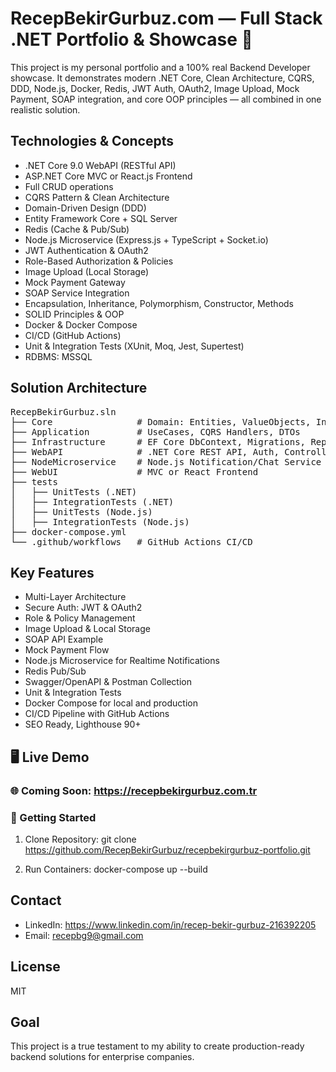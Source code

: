 # RecepBekirGurbuz.com — Full Stack .NET Portfolio & Showcase 🚀
This project is my personal portfolio and a 100% real Backend Developer showcase. It demonstrates modern .NET Core, Clean Architecture, CQRS, DDD, Node.js, Docker, Redis, JWT Auth, OAuth2, Image Upload, Mock Payment, SOAP integration, and core OOP principles — all combined in one realistic solution.

## Technologies & Concepts
- .NET Core 9.0 WebAPI (RESTful API)
- ASP.NET Core MVC or React.js Frontend
- Full CRUD operations
- CQRS Pattern & Clean Architecture
- Domain-Driven Design (DDD)
- Entity Framework Core + SQL Server
- Redis (Cache & Pub/Sub)
- Node.js Microservice (Express.js + TypeScript + Socket.io)
- JWT Authentication & OAuth2
- Role-Based Authorization & Policies
- Image Upload (Local Storage)
- Mock Payment Gateway
- SOAP Service Integration
- Encapsulation, Inheritance, Polymorphism, Constructor, Methods
- SOLID Principles & OOP
- Docker & Docker Compose
- CI/CD (GitHub Actions)
- Unit & Integration Tests (XUnit, Moq, Jest, Supertest)
- RDBMS: MSSQL

## Solution Architecture
<pre>
RecepBekirGurbuz.sln
├── Core                # Domain: Entities, ValueObjects, Interfaces
├── Application         # UseCases, CQRS Handlers, DTOs
├── Infrastructure      # EF Core DbContext, Migrations, Repositories
├── WebAPI              # .NET Core REST API, Auth, Controllers
├── NodeMicroservice    # Node.js Notification/Chat Service
├── WebUI               # MVC or React Frontend
├── tests
│   ├── UnitTests (.NET)
│   ├── IntegrationTests (.NET)
│   ├── UnitTests (Node.js)
│   ├── IntegrationTests (Node.js)
├── docker-compose.yml
└── .github/workflows   # GitHub Actions CI/CD
</pre>

## Key Features
- Multi-Layer Architecture
- Secure Auth: JWT & OAuth2
- Role & Policy Management
- Image Upload & Local Storage
- SOAP API Example
- Mock Payment Flow
- Node.js Microservice for Realtime Notifications
- Redis Pub/Sub
- Swagger/OpenAPI & Postman Collection
- Unit & Integration Tests
- Docker Compose for local and production
- CI/CD Pipeline with GitHub Actions
- SEO Ready, Lighthouse 90+

## 🖥️ Live Demo

### 🌐 Coming Soon: https://recepbekirgurbuz.com.tr

### 🚀 Getting Started
1. Clone Repository:
git clone https://github.com/RecepBekirGurbuz/recepbekirgurbuz-portfolio.git

2. Run Containers:
docker-compose up --build


## Contact
- LinkedIn: https://www.linkedin.com/in/recep-bekir-gurbuz-216392205
- Email: recepbg9@gmail.com

## License
MIT

## Goal
This project is a true testament to my ability to create production-ready backend solutions for enterprise companies.
